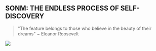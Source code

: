 ## SONM: THE ENDLESS PROCESS OF SELF-DISCOVERY

> "The feature belongs to those who believe in the beauty of their dreams" 
> ~ Eleanor Roosevelt 

![](https://user-images.githubusercontent.com/31585927/30815805-7126c3b2-a23e-11e7-8ee3-5d17ca1d2bde.png)
